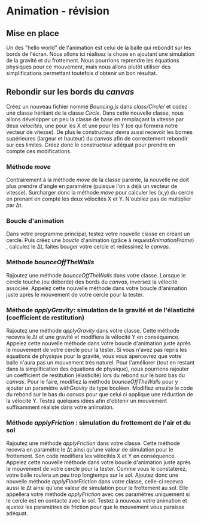 # Animation - révision

## Mise en place

Un des "hello world" de l'animation est celui de la balle qui rebondit sur les bords de l'écran. Nous allons ici réalisez la chose en ajoutant une simulation de la gravité et du frottement. Nous pourrions reprendre les équations physiques pour ce mouvement,  mais nous allons plutôt utiliser des simplifications permettant toutefois d'obtenir un bon résultat.

## Rebondir sur les bords du *canvas*
Créez un nouveau fichier nommé *Bouncing.js* dans *class/Circle/* et codez une classe héritant de la classe *Circle*.  Dans cette nouvelle classe, nous allons développer un peu la classe de base en remplaçant la vitesse par deux *vélocités*, une pour les X et une pour les Y (ce qui formera notre vecteur de vitesse). De plus le constructeur devra aussi recevoir les bornes supérieures (largeur et hauteur) du *canvas* afin de correctement rebondir sur ces limites. Créez donc le constructeur adéquat pour prendre en compte ces modifications.

### Méthode *move*
Contrairement à la méthode *move* de la classe parente, la nouvelle ne doit plus prendre d'angle en paramètre (puisque l'on a déjà un vecteur de vitesse). Surcharger donc la méthode *move* pour calculer les (x,y) du cercle en prenant en compte les deux vélocités X et Y. N'oubliez pas de multiplier par Δt. 

### Boucle d'animation

Dans votre programme principal, testez votre nouvelle classe en créant un cercle. Puis créez une *boucle* d'animation (grâce à *requestAnimationFrame*) , calculez le Δt, faites bouger votre cercle et redessinez le *canvas*. 

### Méthode *bounceOffTheWalls*

Rajoutez une méthode *bounceOffTheWalls* dans votre classe. Lorsque le cercle touche (ou déborde) des bords du *canvas*, inversez la vélocité associée.  Appelez cette nouvelle méthode dans votre boucle d'animation juste après le mouvement de votre cercle pour la tester.

### Méthode *applyGravity*: simulation de la gravité et de l'élasticité (coefficient de restitution)

Rajoutez une méthode *applyGravity* dans votre classe. Cette méthode recevra le Δt et une gravité et modifiera la vélocité Y en conséquence. Appelez cette nouvelle méthode dans votre boucle d'animation juste après le mouvement de votre cercle pour la tester. Si vous n'avez pas repris les équations de physique pour la gravité, vous vous apercevrez que votre balle n'aura pas un mouvement très naturel.  Pour l'améliorer (tout en restant dans la simplification des équations de physique), nous pourrions rajouter un coefficient de restitution (élasticité) lors du rebond sur le bord bas du *canvas*. Pour le faire, modifiez la méthode *bounceOffTheWalls* pour y ajouter un paramètre *withGravity* de type booléen. Modifiez ensuite le code du rebond sur le bas du *canvas* pour que celui ci applique une réduction de la vélocité Y.  Testez quelques idées afin d'obtenir un mouvement suffisamment réaliste dans votre animation.

### Méthode *applyFriction* : simulation du frottement de l'air et du sol
Rajoutez une méthode *applyFriction* dans votre classe. Cette méthode recevra en paramètre le Δt ainsi qu'une valeur de simulation pour le frottement. Son code modifiera les vélocités X et Y en conséquence. Appelez cette nouvelle méthode dans votre boucle d'animation juste après le mouvement de votre cercle pour la tester. Comme vous le constaterez, votre balle roulera un peu trop longtemps sur le *sol*.  Ajoutez donc une nouvelle méthode *applyFloorFriction* dans votre classe, celle-ci recevra aussi le Δt ainsi qu'une valeur de simulation pour le frottement au sol. Elle appellera votre méthode *applyFriction* avec ces paramètres  uniquement si le cercle est en contacte avec le sol. Testez à nouveau votre animation et ajustez les paramètres de friction pour que le mouvement vous paraisse adéquat.

<!--stackedit_data:
eyJoaXN0b3J5IjpbLTE0NzgyNzQ0Nl19
-->